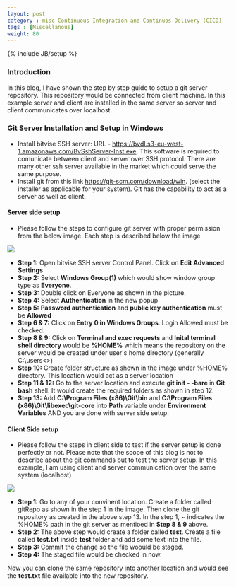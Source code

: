 ```yaml
---
layout: post
category : misc-Continuous Integration and Continuos Delivery (CICD)
tags : [Miscellanous]
weight: 80
---
```

{% include JB/setup %}

### Introduction
In this blog, I have shown the step by step guide to setup a git server repository. This repository would be connected from client machine. In this example server and client are installed in the same server so server and client communicates over localhost.

### Git Server Installation and Setup in Windows
  * Install bitvise SSH server: URL - https://bvdl.s3-eu-west-1.amazonaws.com/BvSshServer-Inst.exe. This software is required to comunicate between client and server over SSH protocol. There are many other ssh server available in the market which could serve the same purpose.
  * Install git from this link https://git-scm.com/download/win. (select the installer as applicable for your system). Git has the capability to act as a server as well as client.

#### Server side setup  
  * Please follow the steps to configure git server with proper permission from the below image. Each step is described below the image <br/>
  <img src="https://user-images.githubusercontent.com/11231867/30012527-6f349638-910e-11e7-948d-db61be57de87.png"/>
  
  * **Step 1:** Open bitvise SSH server Control Panel. Click on **Edit Advanced Settings**
  * **Step 2:** Select **Windows Group(1)** which would show window group type as **Everyone**.
  * **Step 3:** Double click on Everyone as shown in the picture.
  * **Step 4:** Select **Authentication** in the new popup
  * **Step 5:** **Password authentication** and **public key authentication** must be **Allowed**
  * **Step 6 & 7:** Click on **Entry 0 in Windows Groups**. Login Allowed must be checked.
  * **Step 8 & 9:** Click on **Terminal and exec requests** and **Inital terminal shell directory** would be **%HOME%** which means the repository on the server would be created under user's home directory (generally C:\users\<<username>>\)
  * **Step 10:** Create folder structure as shown in the image under %HOME% directory. This location would act as a server location
  * **Step 11 & 12:** Go to the server location and execute **git init - -bare** in **Git bash** shell. It would create the required folders as shown in step 12.
  * **Step 13:** Add **C:\Program Files (x86)\Git\bin** and **C:\Program Files (x86)\Git\libexec\git-core** into **Path** variable under **Environment Variables**
  AND you are done with server side setup.
  
#### Client Side setup
  * Please follow the steps in client side to test if the server setup is done perfectly or not. Please note that the scope of this blog is not to describe about the git commands but to test the server setup. In this example, I am using client and server communication over the same system (localhost)
  <img src="https://user-images.githubusercontent.com/11231867/30012600-34d98ce0-910f-11e7-89dd-21755be506b1.png"/>
  
  * **Step 1:** Go to any of your convinent location. Create a folder called gitRepo as shown in the step 1 in the image. Then clone the git repository as created in the above step 13. In the step 1, ~ indicates the %HOME% path in the git server as mentioed in **Step 8 & 9** above.
  * **Step 2:** The above step would create a folder called **test**. Create a file called **test.txt** inside **test** folder and add some text into the file.
  * **Step 3:** Commit the change so the file woould be staged.
  * **Step 4:** The staged file would be checked in now.
  
  Now you can clone the same repository into another location and would see the **test.txt** file available into the new repository.